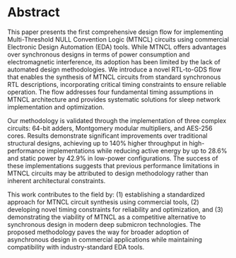 # Abstract

This paper presents the first comprehensive design flow for implementing Multi-Threshold NULL Convention Logic (MTNCL) circuits using commercial Electronic Design Automation (EDA) tools. While MTNCL offers advantages over synchronous designs in terms of power consumption and electromagnetic interference, its adoption has been limited by the lack of automated design methodologies. We introduce a novel RTL-to-GDS flow that enables the synthesis of MTNCL circuits from standard synchronous RTL descriptions, incorporating critical timing constraints to ensure reliable operation. The flow addresses four fundamental timing assumptions in MTNCL architecture and provides systematic solutions for sleep network implementation and optimization.

Our methodology is validated through the implementation of three complex circuits: 64-bit adders, Montgomery modular multipliers, and AES-256 cores. Results demonstrate significant improvements over traditional structural designs, achieving up to 140% higher throughput in high-performance implementations while reducing active energy by up to 28.6% and static power by 42.9% in low-power configurations. The success of these implementations suggests that previous performance limitations in MTNCL circuits may be attributed to design methodology rather than inherent architectural constraints.

This work contributes to the field by: (1) establishing a standardized approach for MTNCL circuit synthesis using commercial tools, (2) developing novel timing constraints for reliability and optimization, and (3) demonstrating the viability of MTNCL as a competitive alternative to synchronous design in modern deep submicron technologies. The proposed methodology paves the way for broader adoption of asynchronous design in commercial applications while maintaining compatibility with industry-standard EDA tools. 